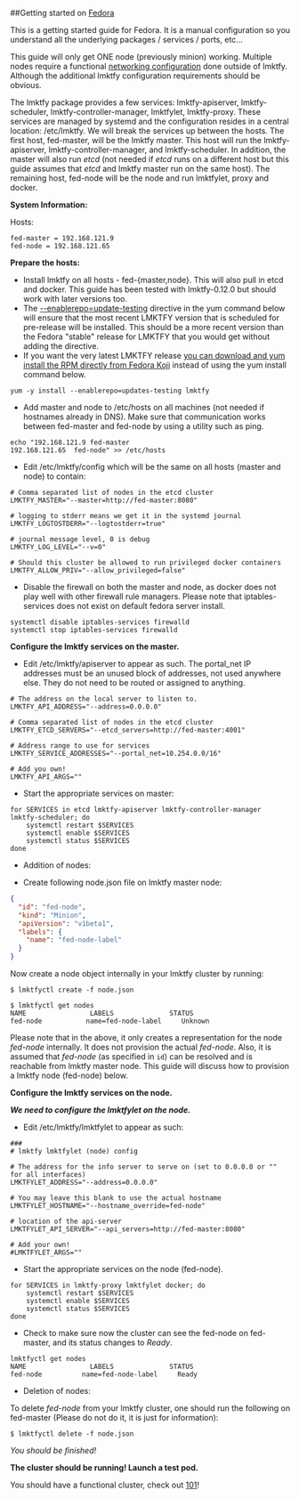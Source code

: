 ##Getting started on [Fedora](http://fedoraproject.org)

This is a getting started guide for Fedora.  It is a manual configuration so you understand all the underlying packages / services / ports, etc...

This guide will only get ONE node (previously minion) working.  Multiple nodes require a functional [networking configuration](https://github.com/GoogleCloudPlatform/lmktfy/blob/master/docs/networking.md) done outside of lmktfy.  Although the additional lmktfy configuration requirements should be obvious.

The lmktfy package provides a few services: lmktfy-apiserver, lmktfy-scheduler, lmktfy-controller-manager, lmktfylet, lmktfy-proxy.  These services are managed by systemd and the configuration resides in a central location: /etc/lmktfy.  We will break the services up between the hosts.  The first host, fed-master, will be the lmktfy master.  This host will run the lmktfy-apiserver, lmktfy-controller-manager, and lmktfy-scheduler.  In addition, the master will also run _etcd_ (not needed if _etcd_ runs on a different host but this guide assumes that _etcd_ and lmktfy master run on the same host).  The remaining host, fed-node will be the node and run lmktfylet, proxy and docker.

**System Information:**

Hosts:
```
fed-master = 192.168.121.9
fed-node = 192.168.121.65
```

**Prepare the hosts:**
    
* Install lmktfy on all hosts - fed-{master,node}.  This will also pull in etcd and docker.  This guide has been tested with lmktfy-0.12.0 but should work with later versions too.
* The [--enablerepo=update-testing](https://fedoraproject.org/wiki/QA:Updates_Testing) directive in the yum command below will ensure that the most recent LMKTFY version that is scheduled for pre-release will be installed. This should be a more recent version than the Fedora "stable" release for LMKTFY that you would get without adding the directive. 
* If you want the very latest LMKTFY release [you can download and yum install the RPM directly from Fedora Koji](http://koji.fedoraproject.org/koji/packageinfo?packageID=19202) instead of using the yum install command below.

```
yum -y install --enablerepo=updates-testing lmktfy
```

* Add master and node to /etc/hosts on all machines (not needed if hostnames already in DNS). Make sure that communication works between fed-master and fed-node by using a utility such as ping.

```
echo "192.168.121.9	fed-master
192.168.121.65	fed-node" >> /etc/hosts
```

* Edit /etc/lmktfy/config which will be the same on all hosts (master and node) to contain:

```
# Comma separated list of nodes in the etcd cluster
LMKTFY_MASTER="--master=http://fed-master:8080"

# logging to stderr means we get it in the systemd journal
LMKTFY_LOGTOSTDERR="--logtostderr=true"

# journal message level, 0 is debug
LMKTFY_LOG_LEVEL="--v=0"

# Should this cluster be allowed to run privileged docker containers
LMKTFY_ALLOW_PRIV="--allow_privileged=false"
```

* Disable the firewall on both the master and node, as docker does not play well with other firewall rule managers.  Please note that iptables-services does not exist on default fedora server install.

```
systemctl disable iptables-services firewalld
systemctl stop iptables-services firewalld
```

**Configure the lmktfy services on the master.**

* Edit /etc/lmktfy/apiserver to appear as such.  The portal_net IP addresses must be an unused block of addresses, not used anywhere else.  They do not need to be routed or assigned to anything.

```
# The address on the local server to listen to.
LMKTFY_API_ADDRESS="--address=0.0.0.0"

# Comma separated list of nodes in the etcd cluster
LMKTFY_ETCD_SERVERS="--etcd_servers=http://fed-master:4001"

# Address range to use for services
LMKTFY_SERVICE_ADDRESSES="--portal_net=10.254.0.0/16"

# Add you own!
LMKTFY_API_ARGS=""
```

* Start the appropriate services on master:

```
for SERVICES in etcd lmktfy-apiserver lmktfy-controller-manager lmktfy-scheduler; do
	systemctl restart $SERVICES
	systemctl enable $SERVICES
	systemctl status $SERVICES
done
```

* Addition of nodes:

* Create following node.json file on lmktfy master node:

```json
{
  "id": "fed-node",
  "kind": "Minion",
  "apiVersion": "v1beta1",
  "labels": {
    "name": "fed-node-label"
  }
}
```

Now create a node object internally in your lmktfy cluster by running:

```
$ lmktfyctl create -f node.json

$ lmktfyctl get nodes
NAME                LABELS              STATUS
fed-node           name=fed-node-label     Unknown

```

Please note that in the above, it only creates a representation for the node
_fed-node_ internally. It does not provision the actual _fed-node_. Also, it
is assumed that _fed-node_ (as specified in `id`) can be resolved and is
reachable from lmktfy master node. This guide will discuss how to provision
a lmktfy node (fed-node) below.

**Configure the lmktfy services on the node.**

***We need to configure the lmktfylet on the node.***

* Edit /etc/lmktfy/lmktfylet to appear as such:

```
###
# lmktfy lmktfylet (node) config

# The address for the info server to serve on (set to 0.0.0.0 or "" for all interfaces)
LMKTFYLET_ADDRESS="--address=0.0.0.0"

# You may leave this blank to use the actual hostname
LMKTFYLET_HOSTNAME="--hostname_override=fed-node"

# location of the api-server
LMKTFYLET_API_SERVER="--api_servers=http://fed-master:8080"

# Add your own!
#LMKTFYLET_ARGS=""
```

* Start the appropriate services on the node (fed-node).

```
for SERVICES in lmktfy-proxy lmktfylet docker; do 
    systemctl restart $SERVICES
    systemctl enable $SERVICES
    systemctl status $SERVICES 
done
```

* Check to make sure now the cluster can see the fed-node on fed-master, and its status changes to _Ready_.

```
lmktfyctl get nodes
NAME                LABELS              STATUS
fed-node          name=fed-node-label     Ready
```
* Deletion of nodes:

To delete _fed-node_ from your lmktfy cluster, one should run the following on fed-master (Please do not do it, it is just for information):

```
$ lmktfyctl delete -f node.json
```

*You should be finished!*

**The cluster should be running! Launch a test pod.**

You should have a functional cluster, check out [101](https://github.com/GoogleCloudPlatform/lmktfy/blob/master/examples/walkthrough/README.md)!
